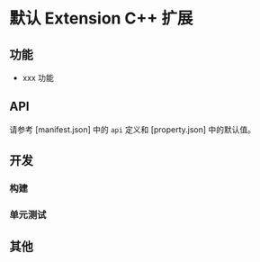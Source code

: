 # 默认 Extension C++ 扩展

<!-- extension的简要介绍 -->

## 功能

<!-- 主要功能介绍 -->

- xxx 功能

## API

请参考 [manifest.json] 中的 `api` 定义和 [property.json] 中的默认值。

<!-- 如需额外介绍，可参考 API.md -->

## 开发

### 构建

<!-- 构建依赖和步骤 -->

### 单元测试

<!-- 如何对extension进行单元测试 -->

## 其他

<!-- 其他相关信息 -->
